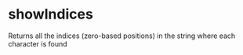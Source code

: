 # showIndices
Returns all the indices (zero-based positions) in the string where each character is found
